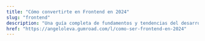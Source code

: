 ```yaml
---
title: "Cómo convertirte en Frontend en 2024"
slug: "frontend"
description: "Una guía completa de fundamentos y tendencias del desarrollo frontend en 2024, ideal para aprender o actualizar tus habilidades."
href: "https://angeloleva.gumroad.com/l/como-ser-frontend-en-2024"
---
```

